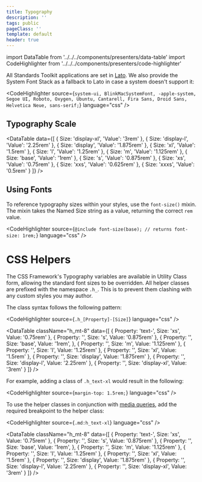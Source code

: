 ```yaml
---
title: Typography
description: ''
tags: public
pageClass: ''
template: default
header: true
---
```


import DataTable from '../../../components/presenters/data-table'
import CodeHighlighter from '../../../components/presenters/code-highlighter'

All Standards Toolkit applications are set in [Lato](http://www.latofonts.com/). We also provide the System Font Stack as a fallback to Lato in case a system doesn't support it:

<CodeHighlighter 
source={`system-ui,
BlinkMacSystemFont,
-apple-system,
Segoe UI,
Roboto,
Oxygen,
Ubuntu,
Cantarell,
Fira Sans,
Droid Sans,
Helvetica Neue,
sans-serif;`} language="css"
/>

## Typography Scale


<DataTable data={[
  {
    Size: 'display-xl',
    'Value': '3rem'
  },
  {
    Size: 'display-l',
    'Value': '2.25rem'
  },
  {
    Size: 'display',
    'Value': '1.875rem'
  },
  {
    Size: 'xl',
    'Value': '1.5rem'
  },
  {
    Size: 'l',
    'Value': '1.25rem'
  },
  {
    Size: 'm',
    'Value': '1.125rem'
  },
  {
    Size: 'base',
    'Value': '1rem'
  },
  {
    Size: 's',
    'Value': '0.875rem'
  },
  {
    Size: 'xs',
    'Value': '0.75rem'
  },
  {
    Size: 'xxs',
    'Value': '0.625rem'
  },
  {
    Size: 'xxxs',
    'Value': '0.5rem'
  }
]} />

## Using Fonts

To reference typography sizes within your styles, use the `font-size()` mixin. The mixin takes the Named Size string as a value, returning the correct `rem` value.


<CodeHighlighter 
source={`@include font-size(base);
// returns
font-size: 1rem;`} language="css"
/>


# CSS Helpers
The CSS Framework's Typography variables are available in Utility Class form, allowing the standard font sizes to be overridden. All helper classes are prefixed with the namespace `.h_`. This is to prevent them clashing with any custom styles you may author.

The class syntax follows the following pattern:

<CodeHighlighter 
source={`.h_[Property]-[Size]`} language="css"
/>

<DataTable className="h_mt-8" data={[
  {
    Property: 'text-',
    Size: 'xs',
    Value: '0.75rem'
  },
  {
    Property: '',
    Size: 's',
    Value: '0.875rem'
  },
  {
    Property: '',
    Size: 'base',
    Value: '1rem',
  },
  {
    Property: '',
    Size: 'm',
    Value: '1.125rem'
  },
  {
    Property: '',
    Size: 'l',
    Value: '1.25rem'
  },
  {
    Property: '',
    Size: 'xl',
    Value: '1.5rem'
  },
  {
    Property: '',
    Size: 'display',
    Value: '1.875rem'
  },
  {
    Property: '',
    Size: 'display-l',
    Value: '2.25rem'
  },
  {
    Property: '',
    Size: 'display-xl',
    Value: '3rem'
  }
]} />

For example, adding a class of `.h_text-xl` would result in the following:

<CodeHighlighter 
source={`margin-top: 1.5rem;`} language="css"
/>

To use the helper classes in conjunction with [media queries](/styles/breakpoints), add the required breakpoint to the helper class:

<CodeHighlighter 
source={`.md:h_text-xl`} language="css"
/>


<DataTable className="h_mt-8" data={[
  {
    Property: 'text-',
    Size: 'xs',
    Value: '0.75rem'
  },
  {
    Property: '',
    Size: 's',
    Value: '0.875rem'
  },
  {
    Property: '',
    Size: 'base',
    Value: '1rem',
  },
  {
    Property: '',
    Size: 'm',
    Value: '1.125rem'
  },
  {
    Property: '',
    Size: 'l',
    Value: '1.25rem'
  },
  {
    Property: '',
    Size: 'xl',
    Value: '1.5rem'
  },
  {
    Property: '',
    Size: 'display',
    Value: '1.875rem'
  },
  {
    Property: '',
    Size: 'display-l',
    Value: '2.25rem'
  },
  {
    Property: '',
    Size: 'display-xl',
    Value: '3rem'
  }
]} />
